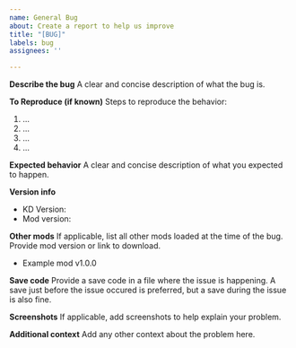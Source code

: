 ```yaml
---
name: General Bug
about: Create a report to help us improve
title: "[BUG]"
labels: bug
assignees: ''

---
```


**Describe the bug**
A clear and concise description of what the bug is.

**To Reproduce (if known)**
Steps to reproduce the behavior:
1. ...
2. ...
3. ...
4. ...

**Expected behavior**
A clear and concise description of what you expected to happen.

**Version info**
- KD Version: 
- Mod version: 

**Other mods**
If applicable, list all other mods loaded at the time of the bug. Provide mod version or link to download.
- Example mod v1.0.0

**Save code**
Provide a save code in a file where the issue is happening. A save just before the issue occured is preferred, but a save during the issue is also fine. 

**Screenshots**
If applicable, add screenshots to help explain your problem.

**Additional context**
Add any other context about the problem here.
